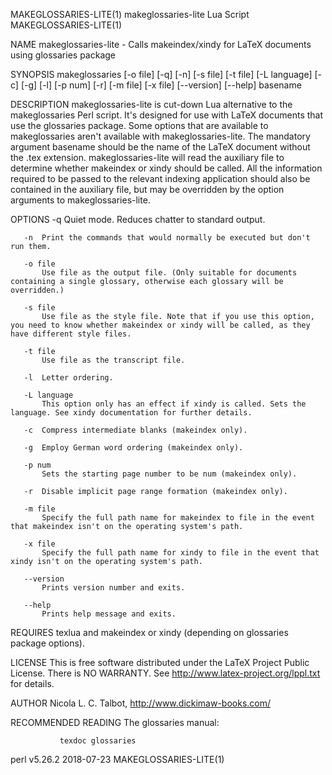 MAKEGLOSSARIES-LITE(1)                                                        makeglossaries-lite Lua Script                                                       MAKEGLOSSARIES-LITE(1)

NAME
       makeglossaries-lite  - Calls makeindex/xindy for LaTeX documents using glossaries package

SYNOPSIS
       makeglossaries [-o file] [-q] [-n] [-s file] [-t file] [-L language] [-c] [-g] [-l] [-p num] [-r] [-m file] [-x file] [--version] [--help] basename

DESCRIPTION
       makeglossaries-lite is cut-down Lua alternative to the makeglossaries Perl script. It's designed for use with LaTeX documents that use the glossaries package. Some options that
       are available to makeglossaries aren't available with makeglossaries-lite.  The mandatory argument basename should be the name of the LaTeX document without the .tex extension.
       makeglossaries-lite will read the auxiliary file to determine whether makeindex or xindy should be called. All the information required to be passed to the relevant indexing
       application should also be contained in the auxiliary file, but may be overridden by the option arguments to makeglossaries-lite.

OPTIONS
       -q  Quiet mode. Reduces chatter to standard output.

       -n  Print the commands that would normally be executed but don't run them.

       -o file
           Use file as the output file. (Only suitable for documents containing a single glossary, otherwise each glossary will be overridden.)

       -s file
           Use file as the style file. Note that if you use this option, you need to know whether makeindex or xindy will be called, as they have different style files.

       -t file
           Use file as the transcript file.

       -l  Letter ordering.

       -L language
           This option only has an effect if xindy is called. Sets the language. See xindy documentation for further details.

       -c  Compress intermediate blanks (makeindex only).

       -g  Employ German word ordering (makeindex only).

       -p num
           Sets the starting page number to be num (makeindex only).

       -r  Disable implicit page range formation (makeindex only).

       -m file
           Specify the full path name for makeindex to file in the event that makeindex isn't on the operating system's path.

       -x file
           Specify the full path name for xindy to file in the event that xindy isn't on the operating system's path.

       --version
           Prints version number and exits.

       --help
           Prints help message and exits.

REQUIRES
       texlua and makeindex or xindy (depending on glossaries package options).

LICENSE
       This is free software distributed under the LaTeX Project Public License. There is NO WARRANTY.  See <http://www.latex-project.org/lppl.txt> for details.

AUTHOR
       Nicola L. C. Talbot, <http://www.dickimaw-books.com/>

RECOMMENDED READING
       The glossaries manual:

               texdoc glossaries

perl v5.26.2                                                                            2018-07-23                                                                 MAKEGLOSSARIES-LITE(1)
